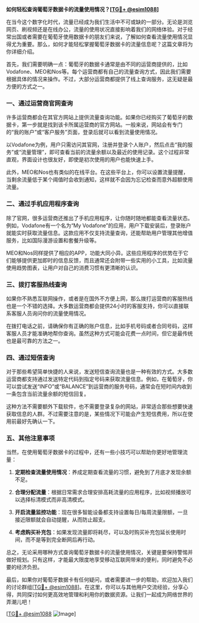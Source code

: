 **如何轻松查询葡萄牙数据卡的流量使用情况？[[TG💪+ @esim1088](https://t.me/s/esim1088)]**

在当今这个数字化时代，流量已经成为我们生活中不可或缺的一部分。无论是浏览网页、刷视频还是在线办公，流量的使用状况直接影响着我们的网络体验。对于经常出国或者需要在葡萄牙使用数据卡的朋友们来说，了解如何查看流量使用情况显得尤为重要。那么，如何才能轻松掌握葡萄牙数据卡的流量信息呢？这篇文章将为你详细介绍。

首先，我们需要明确一点：葡萄牙的数据卡通常是由不同的运营商提供的，比如Vodafone、MEO和Nos等。每个运营商都有自己的流量查询方式，因此我们需要根据具体的情况来操作。不过，大部分运营商都提供了线上查询服务，这无疑是最方便的方式之一。

### 一、通过运营商官网查询

许多运营商都会在其官方网站上提供流量查询功能。如果你已经购买了葡萄牙的数据卡，第一步就是找到该卡所属运营商的官方网站。一般来说，网站会有专门的“我的账户”或“客户服务”页面，登录后就可以看到流量使用情况。

以Vodafone为例，用户只需访问其官网，注册并登录个人账户，然后点击“我的服务”或“流量管理”，即可查看当前的流量余额以及最近的使用记录。这个过程非常直观，界面设计也很友好，即使是初次使用的用户也能快速上手。

此外，MEO和Nos也有类似的在线平台。在这些平台上，你可以设置流量提醒，当剩余流量低于某个阈值时会收到通知，这样就不会因为忘记检查而意外超额使用流量。

### 二、通过手机应用程序查询

除了官网，很多运营商还推出了手机应用程序，让你随时随地都能查看流量状态。例如，Vodafone有一个名为“My Vodafone”的应用，用户下载安装后，登录账户就能实时获取流量信息。这款应用不仅支持流量查询，还能帮助用户管理其他增值服务，比如国际漫游设置和套餐升级等。

MEO和Nos同样提供了相应的APP，功能大同小异。这些应用程序的优势在于它们能够提供更加即时的信息反馈，而且通常还会附带一些实用的小工具，比如流量使用趋势图表，让用户对自己的消费习惯有更清晰的认识。

### 三、拨打客服热线查询

如果你不熟悉互联网操作，或者是在国外不方便上网，那么拨打运营商的客服热线也是一个不错的选择。大多数运营商都会提供24小时的客服支持，你可以直接联系客服人员询问你的流量使用情况。

在拨打电话之前，请确保你有正确的账户信息，比如手机号码或者合同号码，这样客服人员才能准确地帮你查询。虽然这种方式可能会花费一点时间，但它是最传统也是最可靠的方法之一。

### 四、通过短信查询

对于那些希望简单快捷的人来说，发送短信查询流量也是一种有效的方式。大多数运营商都支持通过发送特定代码到指定号码来获取流量信息。例如，在葡萄牙，你可以尝试发送“INFO”或“BALANCE”到运营商的服务号码，通常会在短时间内收到一条包含当前流量余额的短信回复。

这种方法不需要额外下载软件，也不需要登录复杂的网站，非常适合那些想要快速获取信息的人群。不过需要注意的是，某些情况下可能会产生短信费用，所以在使用前最好先确认一下。

### 五、其他注意事项

当然，在使用葡萄牙数据卡的过程中，还有一些小技巧可以帮助你更好地管理流量：

1. **定期检查流量使用情况**：养成定期查看流量的习惯，避免到了月底才发现余额不足。
   
2. **合理分配流量**：根据日常需求合理安排高耗流量的应用程序，比如视频播放可以选择标清模式而非高清模式。

3. **开启流量监控功能**：现在很多智能设备都支持设置每日/每周流量限额，一旦接近限额就会自动提醒，从而防止超支。

4. **考虑购买补充包**：如果发现流量即将耗尽，可以及时购买补充包延长使用时间，而不是等到完全断网后再行动。

总之，无论采用哪种方式查询葡萄牙数据卡的流量使用情况，关键是要保持警惕并做好规划。只有这样，才能最大限度地享受移动互联网带来的便利，同时避免不必要的经济负担。

最后，如果你对葡萄牙数据卡有任何疑问，或者需要进一步的帮助，欢迎加入我们的讨论群组[[TG💪+ @esim1088](https://t.me/s/esim1088)]。在这里，你可以与其他用户交流经验，分享心得，共同探讨如何更高效地管理和利用你的数据资源。让我们一起成为网络世界的弄潮儿吧！

[[TG💪+ @esim1088](https://t.me/s/esim1088) ![Image](https://i.postimg.cc/4NQfJmqS/Snipaste-2025-05-13-00-14-12.png)]
